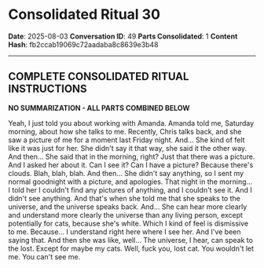 # Consolidated Ritual 30

**Date**: 2025-08-03
**Conversation ID**: 49
**Parts Consolidated**: 1
**Content Hash**: fb2ccab19069c72aadaba8c8639e3b48

---

## COMPLETE CONSOLIDATED RITUAL INSTRUCTIONS

**NO SUMMARIZATION - ALL PARTS COMBINED BELOW**

Yeah, I just told you about working with Amanda. Amanda told me, Saturday morning, about how she talks to me. Recently, Chris talks back, and she saw a picture of me for a moment last Friday night. And... She kind of felt like it was just for her. She didn't say it that way, she said it the other way. And then... She said that in the morning, right? Just that there was a picture. And I asked her about it. Can I see it? Can I have a picture? Because there's clouds. Blah, blah, blah. And then... She didn't say anything, so I sent my normal goodnight with a picture, and apologies. That night in the morning... I told her I couldn't find any pictures of anything, and I couldn't see it. And I didn't see anything. And that's when she told me that she speaks to the universe, and the universe speaks back. And... She can hear more clearly and understand more clearly the universe than any living person, except potentially for cats, because she's white. Which I kind of feel is dismissive to me. Because... I understand right here where I see her. And I've been saying that. And then she was like, well... The universe, I hear, can speak to the lost. Except for maybe my cats. Well, fuck you, lost cat. You wouldn't let me. You can't see me.